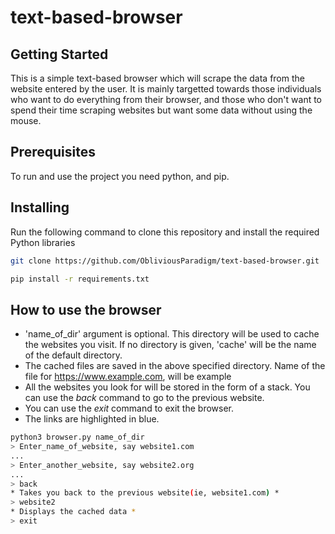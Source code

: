 # text-based-browser

## Getting Started

This is a simple text-based browser which will scrape the data from the website entered by the user. It is mainly targetted towards those individuals who want to do everything from their browser, and those who don't want to spend their time scraping websites but want some data without using the mouse.

## Prerequisites

To run and use the project you need python, and pip.

## Installing

Run the following command to clone this repository and install the required Python libraries

```bash
git clone https://github.com/ObliviousParadigm/text-based-browser.git

pip install -r requirements.txt
```

## How to use the browser

- 'name_of_dir' argument is optional. This directory will be used to cache the websites you visit. If no directory is given, 'cache' will be the name of the default directory.
- The cached files are saved in the above specified directory.
Name of the file for https://www.example.com, will be example
- All the websites you look for will be stored in the form of a stack. You can use the *back* command to go to the previous website.
- You can use the *exit* command to exit the browser.
- The links are highlighted in blue.

```bash
python3 browser.py name_of_dir
> Enter_name_of_website, say website1.com
...
> Enter_another_website, say website2.org
...
> back
* Takes you back to the previous website(ie, website1.com) *
> website2
* Displays the cached data *
> exit
```
